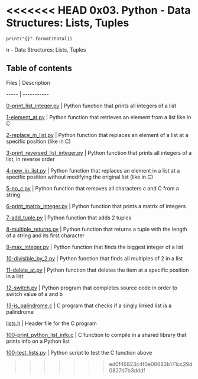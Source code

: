 <<<<<<< HEAD
0x03. Python - Data Structures: Lists, Tuples
=======
    print("{}".format(total))
n - Data Structures: Lists, Tuples



## Table of contents

Files | Description

----- | -----------

[0-print_list_integer.py](./0-print_list_integer.py) | Python function that prints all integers of a list

[1-element_at.py](./1-element_at.py) | Python function that retrieves an element from a list like in C

[2-replace_in_list.py](./2-replace_in_list.py) | Python function that replaces an element of a list at a specific position (like in C)

[3-print_reversed_list_integer.py](./3-print_reversed_list_integer.py) | Python function that prints all integers of a list, in reverse order

[4-new_in_list.py](./4-new_in_list.py) | Python function that replaces an element in a list at a specific position without modifying the original list (like in C)

[5-no_c.py](./5-no_c.py) | Python function that removes all characters c and C from a string

[6-print_matrix_integer.py](./6-print_matrix_integer.py) | Python function that prints a matrix of integers

[7-add_tuple.py](./7-add_tuple.py) | Python function that adds 2 tuples

[8-multiple_returns.py](./8-multiple_returns.py) | Python function that returns a tuple with the length of a string and its first character

[9-max_integer.py](./9-max_integer.py) | Python function that finds the biggest integer of a list

[10-divisible_by_2.py](./10-divisible_by_2.py) | Python function that finds all multiples of 2 in a list

[11-delete_at.py](./11-delete_at.py) | Python function that deletes the item at a specific position in a list

[12-switch.py](./12-switch.py) | Python program that completes source code in order to switch value of a and b

[13-is_palindrome.c](./13-is_palindrome.c) | C program that checks if a singly linked list is a palindrome

[lists.h](./lists.h) | Header file for the C program

[100-print_python_list_info.c](./100-print_python_list_info.c) | C function to compile in a shared library that prints info on a Python list

[100-test_lists.py](./100-test_lists.py) | Python script to test the C function above

>>>>>>> ed0f46823c4f0e06683b171cc29d0827d7b3dddf
